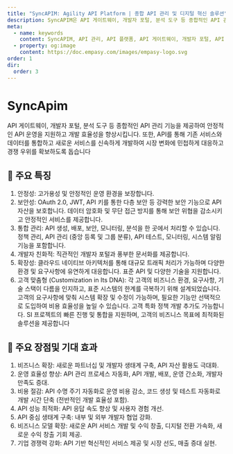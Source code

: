 ```yaml
---
title: "SyncAPIM: Agility API Platform | 종합 API 관리 및 디지털 혁신 솔루션",
description: SyncAPIM은 API 게이트웨이, 개발자 포털, 분석 도구 등 종합적인 API 관리 기능을 제공하여 안정적이고 효율적인 API 운영을 지원합니다. 비즈니스 민첩성을 위한 맞춤형 아키텍처를 통해 디지털 혁신을 선도하고, 강력한 보안, 최적의 성능, 개발 효율성 향상으로 새로운 비즈니스 기회를 창출합니다
meta:
  - name: keywords
    content: SyncAPIM, API 관리, API 플랫폼, API 게이트웨이, 개발자 포털, API 분석, 디지털 혁신, 비즈니스 민첩성, API 보안, API 성능 최적화, API 수명 주기 관리, 마이크로서비스 (MSA), 커스터마이징, 오픈소스, 엔터프라이즈 솔루션, SI 프로젝트, API 운영, API 개발, API 테스트, API 통합, 모니터링, RESTful AP
  - property: og:image
    content: https://doc.empasy.com/images/empasy-logo.svg
order: 1
dir:
  order: 3
---
```


# SyncApim

API 게이트웨이, 개발자 포털, 분석 도구 등 종합적인 API 관리 기능을 제공하여 안정적인 API 운영을 지원하고 개발 효율성을 향상시킵니다. 또한, API를 통해 기존 서비스와 데이터를 통합하고 새로운 서비스를 신속하게 개발하여 시장 변화에 민첩하게 대응하고 경쟁 우위를 확보하도록 돕습니다

## 🔧 주요 특징

1. 안정성: 고가용성 및 안정적인 운영 환경을 보장합니다.
1. 보안성: OAuth 2.0, JWT, API 키를 통한 다층 보안 등 강력한 보안 기능으로 API 자산을 보호합니다. 데이터 암호화 및 무단 접근 방지를 통해 보안 위협을 감소시키고 안정적인 서비스를 제공합니다.
1. 통합 관리: API 생성, 배포, 보안, 모니터링, 분석을 한 곳에서 처리할 수 있습니다. 정책 관리, API 관리 (중앙 등록 및 그룹 분류), API 테스트, 모니터링, 시스템 알림 기능을 포함합니다.
1. 개발자 친화적: 직관적인 개발자 포털과 풍부한 문서화를 제공합니다.
1. 확장성: 클라우드 네이티브 아키텍처를 통해 대규모 트래픽 처리가 가능하며 다양한 환경 및 요구사항에 유연하게 대응합니다. 표준 API 및 다양한 기술을 지원합니다.
1. 고객 맞춤형 (Customization in Its DNA): 각 고객의 비즈니스 환경, 요구사항, 기술 스택이 다름을 인지하고, 표준 시스템의 한계를 극복하기 위해 설계되었습니다. 고객의 요구사항에 맞춰 시스템 확장 및 수정이 가능하며, 필요한 기능만 선택적으로 도입하여 비용 효율성을 높일 수 있습니다. 고객 특화 정책 개발 추가도 가능합니다. SI 프로젝트의 빠른 진행 및 통합을 지원하며, 고객의 비즈니스 목표에 최적화된 솔루션을 제공합니다

## 🚀 주요 장점및 기대 효과

1. 비즈니스 확장: 새로운 파트너십 및 개발자 생태계 구축, API 자산 활용도 극대화.
1. 운영 효율성 향상: API 관리 프로세스 자동화, API 개발, 배포, 운영 간소화, 개발자 만족도 증대.
1. 비용 절감: API 수명 주기 자동화로 운영 비용 감소, 코드 생성 및 테스트 자동화로 개발 시간 단축 (전반적인 개발 효율성 포함).
1. API 성능 최적화: API 응답 속도 향상 및 사용자 경험 개선.
1. API 중심 생태계 구축: 내부 및 외부 개발자 협업 강화.
1. 비즈니스 모델 확장: 새로운 API 서비스 개발 및 수익 창출, 디지털 전환 가속화, 새로운 수익 창출 기회 제공.
1. 기업 경쟁력 강화: API 기반 혁신적인 서비스 제공 및 시장 선도, 매출 증대 실현.
